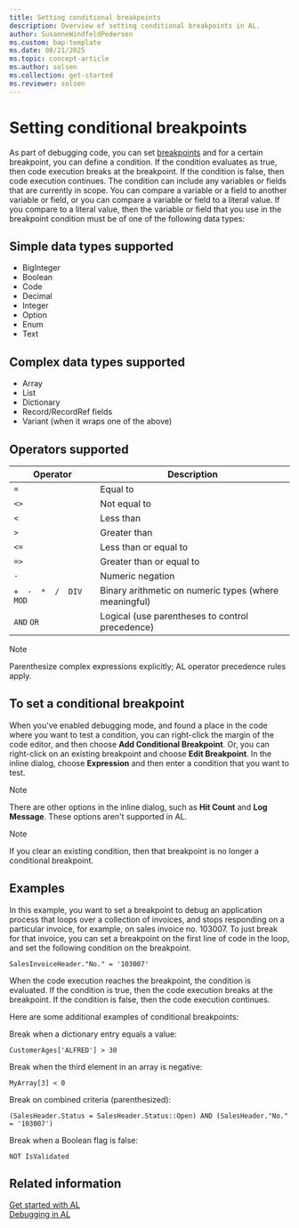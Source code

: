 ```yaml
---
title: Setting conditional breakpoints
description: Overview of setting conditional breakpoints in AL.
author: SusanneWindfeldPedersen
ms.custom: bap-template
ms.date: 08/21/2025
ms.topic: concept-article
ms.author: solsen
ms.collection: get-started
ms.reviewer: solsen
---
```


# Setting conditional breakpoints

As part of debugging code, you can set [breakpoints](devenv-debugging.md#breakpoints) and for a certain breakpoint, you can define a condition. If the condition evaluates as true, then code execution breaks at the breakpoint. If the condition is false, then code execution continues. The condition can include any variables or fields that are currently in scope. You can compare a variable or a field to another variable or field, or you can compare a variable or field to a literal value. If you compare to a literal value, then the variable or field that you use in the breakpoint condition must be of one of the following data types:

## Simple data types supported

- BigInteger
- Boolean
- Code
- Decimal
- Integer
- Option
- Enum
- Text

## Complex data types supported

- Array
- List
- Dictionary
- Record/RecordRef fields
- Variant (when it wraps one of the above)

## Operators supported

|Operator|Description|
|--------|-----------|
|`=`| Equal to|
|`<>`| Not equal to|
|`<`| Less than|
|`>`| Greater than|
|`<=`| Less than or equal to|
|`=>`| Greater than or equal to|
|`-`| Numeric negation|
|`+  -  *  /  DIV  MOD`| Binary arithmetic on numeric types (where meaningful)|
|`AND` `OR`| Logical (use parentheses to control precedence)|

> [!NOTE]
> Parenthesize complex expressions explicitly; AL operator precedence rules apply.

## To set a conditional breakpoint

When you've enabled debugging mode, and found a place in the code where you want to test a condition, you can right-click the margin of the code editor, and then choose **Add Conditional Breakpoint**. Or, you can right-click on an existing breakpoint and choose **Edit Breakpoint**. In the inline dialog, choose **Expression** and then enter a condition that you want to test.

> [!NOTE]  
> There are other options in the inline dialog, such as **Hit Count** and **Log Message**. These options aren't supported in AL.

> [!NOTE]  
> If you clear an existing condition, then that breakpoint is no longer a conditional breakpoint.

## Examples

In this example, you want to set a breakpoint to debug an application process that loops over a collection of invoices, and stops responding on a particular invoice, for example, on sales invoice no. 103007. To just break for that invoice, you can set a breakpoint on the first line of code in the loop, and set the following condition on the breakpoint.

```al
SalesInvoiceHeader."No." = '103007'  
```

When the code execution reaches the breakpoint, the condition is evaluated. If the condition is true, then the code execution breaks at the breakpoint. If the condition is false, then the code execution continues.

Here are some additional examples of conditional breakpoints:

Break when a dictionary entry equals a value:

```al
CustomerAges['ALFRED'] > 30
```

Break when the third element in an array is negative:

```al
MyArray[3] < 0
```

Break on combined criteria (parenthesized):

```al
(SalesHeader.Status = SalesHeader.Status::Open) AND (SalesHeader."No." = '103007')
```

Break when a Boolean flag is false:

```al
NOT IsValidated
```

## Related information

[Get started with AL](devenv-get-started.md)  
[Debugging in AL](devenv-debugging.md)  
